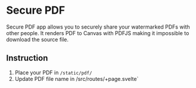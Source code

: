# Secure PDF

Secure PDF app allows you to securely share your watermarked PDFs with other people. It renders PDF to Canvas with PDFJS making it impossible to download the source file.

## Instruction

1. Place your PDF in `/static/pdf/`
2. Update PDF file name in /src/routes/+page.svelte`